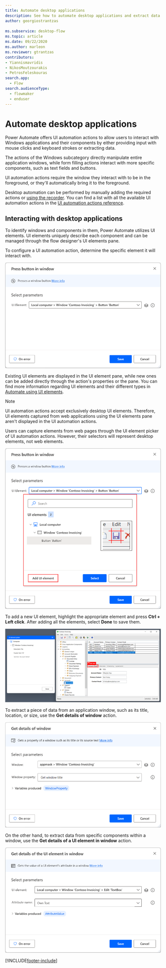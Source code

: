 ```yaml
---
title: Automate desktop applications
description: See how to automate desktop applications and extract data from them.
author: georgiostrantzas

ms.subservice: desktop-flow
ms.topic: article
ms.date: 09/22/2020
ms.author: marleon
ms.reviewer: gtrantzas
contributors:
- Yiannismavridis
- NikosMoutzourakis
- PetrosFeleskouras
search.app: 
  - Flow
search.audienceType: 
  - flowmaker
  - enduser
---
```


# Automate desktop applications

Power Automate offers UI automation actions to allow users to interact with Windows applications and their components by either providing input with mouse clicks and keyboard strokes or extracting data.

The actions of the Windows subcategory directly manipulate entire application windows, while form filling actions interact with more specific components, such as text fields and buttons.

UI automation actions require the window they interact with to be in the foreground, or they'll automatically bring it to the foreground.

Desktop automation can be performed by manually adding the required actions or [using the recorder](recording-flow.md). You can find a list with all the available UI automation actions in the [UI automation actions reference](actions-reference/uiautomation.md).

## Interacting with desktop applications

To identify windows and components in them, Power Automate utilizes UI elements. UI elements uniquely describe each component and can be managed through the flow designer's UI elements pane.

To configure a UI automation action, determine the specific element it will interact with.

![Screenshot of the Press button in window action.](./media/ui-automation/press-button-in-window-action.png)

Existing UI elements are displayed in the UI element pane, while new ones can be added directly through the action's properties or the pane. You can find more information regarding UI elements and their different types in [Automate using UI elements](ui-elements.md).

> [!NOTE]
> UI automation actions accept exclusively desktop UI elements. Therefore, UI elements captured from web applications using the UI elements pane aren't displayed in the UI automation actions.
>
>Users can capture elements from web pages through the UI element picker of UI automation actions. However, their selectors will represent desktop elements, not web elements.

![Screenshot of the available UI elemets in the Press button in window action.](./media/ui-automation/adding-new-elements-through-a-ui-action.png)

To add a new UI element, highlight the appropriate element and press **Ctrl + Left click**. After adding all the elements, select **Done** to save them.

![Screenshot of an application window while capturing a new UI element.](./media/ui-automation/capturing-new-ui-elements.png)

To extract a piece of data from an application window, such as its title, location, or size, use the **Get details of window** action.

![Screenshot of the Get details of window action.](./media/ui-automation/get-details-of-window-action.png)

On the other hand, to extract data from specific components within a window, use the **Get details of a UI element in window** action.

![Screenshot of the Get details of a UI element in window action.](./media/ui-automation/get-details-of-a-ui-element-in-window.png)

[!INCLUDE[footer-include](../includes/footer-banner.md)]